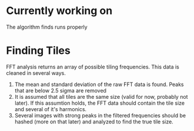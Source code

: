 # Currently working on
The algorithm finds runs properly


# Finding Tiles
FFT analysis returns an array of possible tiling frequencies. This data is cleaned in several ways.
1. The mean and standard deviation of the raw FFT data is found. Peaks that are below 2.5 sigma are removed
2. It is assumed that all tiles are the same size (valid for now, probably not later). If this assumtion holds, the FFT data should contain the tile size and several of it's harmonics.
3. Several images with strong peaks in the filtered frequencies should be hashed (more on that later) and analyzed to find the true tile size.
